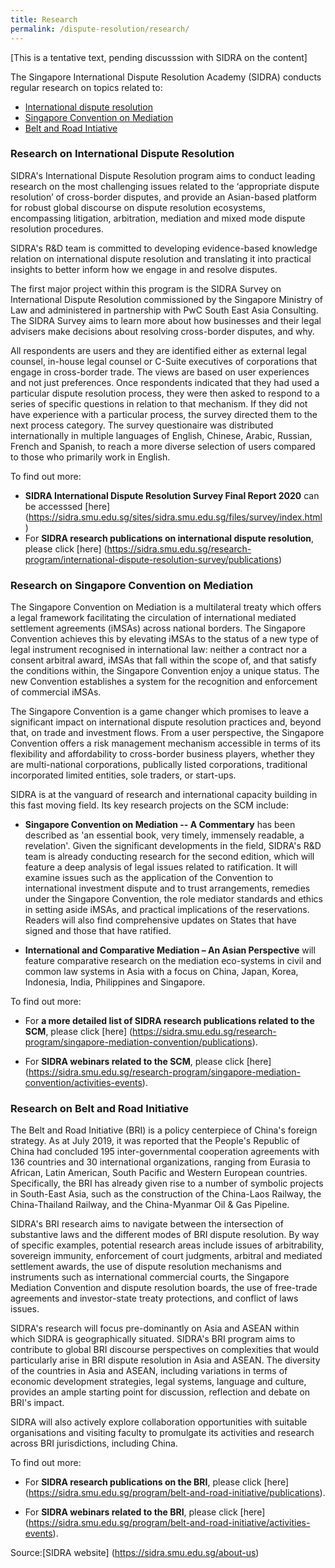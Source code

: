 ```yaml
---
title: Research
permalink: /dispute-resolution/research/
---
```


[This is a tentative text, pending discusssion with SIDRA on the content]

The Singapore International Dispute Resolution Academy (SIDRA) conducts regular research on topics related to:
- [International dispute resolution](#sidra-international-dispute-resolution)
- [Singapore Convention on Mediation](#sidra-scm)
- [Belt and Road Intiative](#sidra-belt-and-road)

### <a name="sidra-international-dispute-resolution"></a> Research on International Dispute Resolution 

SIDRA's International Dispute Resolution program aims to conduct leading research on the most challenging issues related to the ‘appropriate dispute resolution’ of cross-border disputes, and provide an Asian-based platform for robust global discourse on dispute resolution ecosystems, encompassing litigation, arbitration, mediation and mixed mode dispute resolution procedures.

SIDRA's R&D team is committed to developing evidence-based knowledge relation on international dispute resolution and translating it into practical insights to better inform how we engage in and resolve disputes.

The first major project within this program is the SIDRA Survey on International Dispute Resolution commissioned by the Singapore Ministry of Law and administered in partnership with PwC South East Asia Consulting. The SIDRA Survey aims to learn more about how businesses and their legal advisers make decisions about resolving cross-border disputes, and why. 

All respondents are users and they are identified either as external legal counsel, in-house legal counsel or C-Suite executives of corporations that engage in cross-border trade. The views are based on user experiences and not just preferences. Once respondents indicated that they had used a particular dispute resolution process, they were then asked to respond to a series of specific questions in relation to that mechanism. If they did not have experience with a particular process, the survey directed them to the next process category. The survey questionaire was distributed internationally in multiple languages of English, Chinese, Arabic, Russian, French and Spanish, to reach a more diverse selection of users compared to those who primarily work in English.

To find out more:
- **SIDRA International Dispute Resolution Survey Final Report 2020** can be accesssed [here] (https://sidra.smu.edu.sg/sites/sidra.smu.edu.sg/files/survey/index.html)
- For **SIDRA research publications on international dispute resolution**, please click [here] (https://sidra.smu.edu.sg/research-program/international-dispute-resolution-survey/publications)



### <a name="sidra-scm"></a> Research on Singapore Convention on Mediation

The Singapore Convention on Mediation is a multilateral treaty which offers a legal framework facilitating the circulation of international mediated settlement agreements (iMSAs) across national borders. The Singapore Convention achieves this by elevating iMSAs to the status of a new type of legal instrument recognised in international law: neither a contract nor a consent arbitral award, iMSAs that fall within the scope of, and that satisfy the conditions within, the Singapore Convention enjoy a unique status. The new Convention establishes a system for the recognition and enforcement of commercial iMSAs.

The Singapore Convention is a game changer which promises to leave a significant impact on international dispute resolution practices and, beyond that, on trade and investment flows. From a user perspective, the Singapore Convention offers a risk management mechanism accessible in terms of its flexibility and affordability to cross-border business players, whether they are multi-national corporations, publically listed corporations, traditional incorporated limited entities, sole traders, or start-ups.

SIDRA is at the vanguard of research and international capacity building in this fast moving field. Its key research projects on the SCM include: 
- **Singapore Convention on Mediation -- A Commentary** has been described as 'an essential book, very timely, immensely readable, a revelation'. Given the significant developments in the field, SIDRA's R&D team is already conducting research for the second edition, which will feature a deep analysis of legal issues related to ratification. It will examine issues such as the application of the Convention to international investment dispute and to trust arrangements, remedies under the Singapore Convention, the role mediator standards and ethics in setting aside iMSAs, and practical implications of the reservations. Readers will also find comprehensive updates on States that have signed and those that have ratified.

- **International and Comparative Mediation – An Asian Perspective** will feature comparative research on the mediation eco-systems in civil and common law systems in Asia with a focus on China, Japan, Korea, Indonesia, India, Philippines and Singapore.

To find out more:
- For **a more detailed list of SIDRA research publications related to the SCM**, please click [here] (https://sidra.smu.edu.sg/research-program/singapore-mediation-convention/publications).

- For **SIDRA webinars related to the SCM**, please click [here] (https://sidra.smu.edu.sg/research-program/singapore-mediation-convention/activities-events).



### <a name="sidra-belt-and-road"></a> Research on Belt and Road Initiative

The Belt and Road Initiative (BRI) is a policy centerpiece of China's foreign strategy. As at July 2019, it was reported that the People's Republic of China had concluded 195 inter-governmental cooperation agreements with 136 countries and 30 international organizations, ranging from Eurasia to African, Latin American, South Pacific and Western European countries. Specifically, the BRI has already given rise to a number of symbolic projects in South-East Asia, such as the construction of the China-Laos Railway, the China-Thailand Railway, and the China-Myanmar Oil & Gas Pipeline.

SIDRA's BRI research aims to navigate between the intersection of substantive laws and the different modes of BRI dispute resolution. By way of specific examples, potential research areas include issues of arbitrability, sovereign immunity, enforcement of court judgments, arbitral and mediated settlement awards, the use of dispute resolution mechanisms and instruments such as international commercial courts, the Singapore Mediation Convention and dispute resolution boards, the use of free-trade agreements and investor-state treaty protections, and conflict of laws issues. 

SIDRA's research will focus pre-dominantly on Asia and ASEAN within which SIDRA is geographically situated. SIDRA's BRI program aims to contribute to global BRI discourse perspectives on complexities that would particularly arise in BRI dispute resolution in Asia and ASEAN. The diversity of the countries in Asia and ASEAN, including variations in terms of economic development strategies, legal systems, language and culture, provides an ample starting point for discussion, reflection and debate on BRI's impact.

SIDRA will also actively explore collaboration opportunities with suitable organisations and visiting faculty to promulgate its activities and research across BRI jurisdictions, including China.

To find out more:
- For **SIDRA research publications on the BRI**, please click [here] (https://sidra.smu.edu.sg/program/belt-and-road-initiative/publications).

- For **SIDRA webinars related to the BRI**, please click [here] (https://sidra.smu.edu.sg/program/belt-and-road-initiative/activities-events).

Source:[SIDRA website] (https://sidra.smu.edu.sg/about-us)

